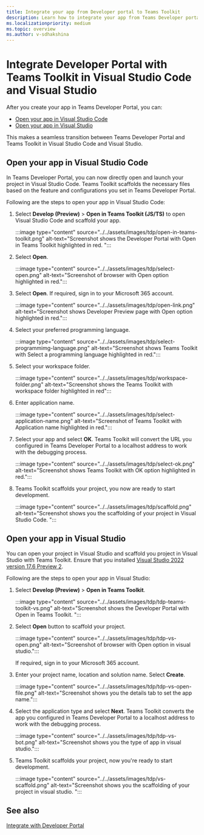 ```yaml
---
title: Integrate your app from Developer portal to Teams Toolkit
description: Learn how to integrate your app from Teams Developer portal to Teams Toolkit in Visual Studio Code and Visual Studio.
ms.localizationpriority: medium
ms.topic: overview
ms.author: v-sdhakshina
---
```


# Integrate Developer Portal with Teams Toolkit in Visual Studio Code and Visual Studio

After you create your app in Teams Developer Portal, you can:

* [Open your app in Visual Studio Code](#open-your-app-in-visual-studio-code)
* [Open your app in Visual Studio](#open-your-app-in-visual-studio)

This makes a seamless transition between Teams Developer Portal and Teams Toolkit in Visual Studio Code and Visual Studio.

## Open your app in Visual Studio Code

In Teams Developer Portal, you can now directly open and launch your project in Visual Studio Code. Teams Toolkit scaffolds the necessary files based on the feature and configurations you set in Teams Developer Portal.

Following are the steps to open your app in Visual Studio Code:

1. Select **Develop (Preview)** > **Open in Teams Toolkit (JS/TS)** to open Visual Studio Code and scaffold your app.

    :::image type="content" source="../../assets/images/tdp/open-in-teams-toolkit.png" alt-text="Screenshot shows the Developer Portal with Open in Teams Toolkit highlighted in red. ":::

1. Select **Open**.

    :::image type="content" source="../../assets/images/tdp/select-open.png" alt-text="Screenshot of browser with Open option highlighted in red.":::

1. Select **Open**. If required, sign in to your Microsoft 365 account.

    :::image type="content" source="../../assets/images/tdp/open-link.png" alt-text="Screenshot shows Developer Preview page with Open option highlighted in red.":::

1. Select your preferred programming language.

    :::image type="content" source="../../assets/images/tdp/select-programmimg-language.png" alt-text="Screenshot shows Teams Toolkit with Select a programming language highlighted in red.":::

1. Select your workspace folder.

    :::image type="content" source="../../assets/images/tdp/workspace-folder.png" alt-text="Screenshot shows the Teams Toolkit with workspace folder highlighted in red":::

1. Enter application name.

    :::image type="content" source="../../assets/images/tdp/select-application-name.png" alt-text="Screenshot of Teams Toolkit with Application name highlighted in red.":::

1. Select your app and select **OK**. Teams Toolkit will convert the URL you configured in Teams Developer Portal to a localhost address to work with the debugging process.

    :::image type="content" source="../../assets/images/tdp/select-ok.png" alt-text="Screenshot shows Teams Toolkit with OK option highlighted in red.":::

1. Teams Toolkit scaffolds your project, you now are ready to start development.

    :::image type="content" source="../../assets/images/tdp/scaffold.png" alt-text="Screenshot shows you the scaffolding of your project in Visual Studio Code. ":::

## Open your app in Visual Studio

You can open your project in Visual Studio and scaffold you project in Visual Studio with Teams Toolkit. Ensure that you installed [Visual Studio 2022 version 17.6 Preview 2](/visualstudio/releases/2022/release-notes-preview#17.6.0-pre.2.0).

Following are the steps to open your app in Visual Studio:

1. Select **Develop (Preview)** > **Open in Teams Toolkit**.

    :::image type="content" source="../../assets/images/tdp/tdp-teams-toolkit-vs.png" alt-text="Screenshot shows the Developer Portal with Open in Teams Toolkit. ":::

1. Select **Open** button to scaffold your project.

    :::image type="content" source="../../assets/images/tdp/tdp-vs-open.png" alt-text="Screenshot of browser with Open option in visual studio.":::

   If required, sign in to your Microsoft 365 account.

1. Enter your project name, location and solution name. Select **Create**.

    :::image type="content" source="../../assets/images/tdp/tdp-vs-open-file.png" alt-text="Screenshot shows you the details tab to set the app name.":::

1. Select the application type and select **Next**. Teams Toolkit converts the app you configured in Teams Developer Portal to a localhost address to work with the debugging process.

    :::image type="content" source="../../assets/images/tdp/tdp-vs-bot.png" alt-text="Screenshot shows you the type of app in visual studio.":::

1. Teams Toolkit scaffolds your project, now you're ready to start development.

    :::image type="content" source="../../assets/images/tdp/vs-scaffold.png" alt-text="Screenshot shows you the scaffolding of your project in visual studio. ":::

## See also

[Integrate with Developer Portal](../../toolkit/Integrate-with-developer-portal.md)
